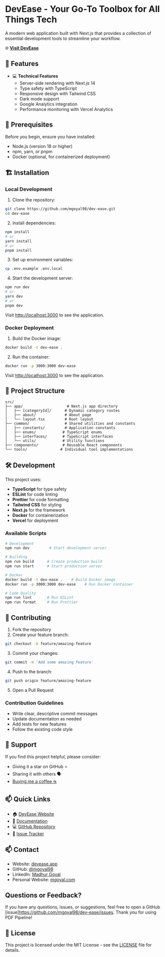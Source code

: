 # DevEase - Your Go-To Toolbox for All Things Tech

A modern web application built with Next.js that provides a collection of essential development tools to streamline your workflow.

🌐 **[Visit DevEase](https://devease.app)**

## 🚀 Features

- 💻 **Technical Features**
  - Server-side rendering with Next.js 14
  - Type safety with TypeScript
  - Responsive design with Tailwind CSS
  - Dark mode support
  - Google Analytics integration
  - Performance monitoring with Vercel Analytics

## 🔧 Prerequisites

Before you begin, ensure you have installed:

- Node.js (version 18 or higher)
- npm, yarn, or pnpm
- Docker (optional, for containerized deployment)

## 🏗️ Installation

### Local Development

1. Clone the repository:

```bash
git clone https://github.com/mgoyal98/dev-ease.git
cd dev-ease
```

2. Install dependencies:

```bash
npm install
# or
yarn install
# or
pnpm install
```

3. Set up environment variables:

```bash
cp .env.example .env.local
```

4. Start the development server:

```bash
npm run dev
# or
yarn dev
# or
pnpm dev
```

Visit [http://localhost:3000](http://localhost:3000) to see the application.

### Docker Deployment

1. Build the Docker image:

```bash
docker build -t dev-ease .
```

2. Run the container:

```bash
docker run -p 3000:3000 dev-ease
```

Visit [http://localhost:3000](http://localhost:3000) to see the application.

## 📁 Project Structure

```
src/
├── app/                    # Next.js app directory
│   ├── [categoryId]/      # Dynamic category routes
│   ├── about/             # About page
│   └── layout.tsx         # Root layout
├── common/                # Shared utilities and constants
│   ├── constants/         # Application constants
│   ├── enums/            # TypeScript enums
│   ├── interfaces/       # TypeScript interfaces
│   └── utils/            # Utility functions
├── components/           # Reusable React components
└── tools/               # Individual tool implementations
```

## 🛠️ Development

This project uses:

- **TypeScript** for type safety
- **ESLint** for code linting
- **Prettier** for code formatting
- **Tailwind CSS** for styling
- **Next.js** for the framework
- **Docker** for containerization
- **Vercel** for deployment

### Available Scripts

```bash
# Development
npm run dev         # Start development server

# Building
npm run build      # Create production build
npm run start      # Start production server

# Docker
docker build -t dev-ease .    # Build Docker image
docker run -p 3000:3000 dev-ease    # Run Docker container

# Code Quality
npm run lint       # Run ESLint
npm run format     # Run Prettier
```

## 🤝 Contributing

1. Fork the repository
2. Create your feature branch:

```bash
git checkout -b feature/amazing-feature
```

3. Commit your changes:

```bash
git commit -m 'Add some amazing feature'
```

4. Push to the branch:

```bash
git push origin feature/amazing-feature
```

5. Open a Pull Request

### Contribution Guidelines

- Write clear, descriptive commit messages
- Update documentation as needed
- Add tests for new features
- Follow the existing code style

## 🌟 Support

If you find this project helpful, please consider:

- Giving it a star on GitHub ⭐
- Sharing it with others 🗣️
- [Buying me a coffee ☕](https://razorpay.me/@mgoyal)

## 📫 Quick Links

- 🏠 [DevEase Website](https://devease.app)
- 📖 [Documentation](https://devease.app/docs)
- 💻 [GitHub Repository](https://github.com/mgoyal98/dev-ease)
- 🐛 [Issue Tracker](https://github.com/mgoyal98/dev-ease/issues)

## 📫 Contact

- Website: [devease.app](https://devease.app)
- GitHub: [@mgoyal98](https://github.com/mgoyal98)
- LinkedIn: [Madhur Goyal](https://linkedin.com/in/madhur-goyal)
- Personal Website: [mgoyal.com](https://mgoyal.com)

## Questions or Feedback?

If you have any questions, issues, or suggestions, feel free to open a GitHub [issue]<https://github.com/mgoyal98/dev-ease/issues>. Thank you for using PDF Pipeline!


## 📄 License

This project is licensed under the MIT License - see the [LICENSE](LICENSE) file for details.